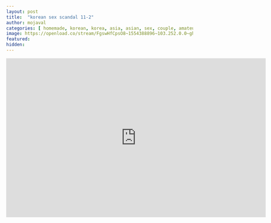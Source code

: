 ```yaml
---
layout: post
title:  "korean sex scandal 11-2"
author: mojaval
categories: [ homemade, korean, korea, asia, asian, sex, couple, amateur, scandal, motel, adult, self, camera, real ]
image: https://openload.co/stream/FgswHfCpsO8~1554388896~103.252.0.0~ghon0KXA?mime=true
featured: 
hidden: 
---
```


<iframe src="https://openload.co/embed/X9UAaza9ifA/korean-sex-scandal-11-2___bd35102224759b59802373f93d56d3fc55e63195.mp4" scrolling="no" frameborder="0" width="700" height="430" allowfullscreen="true" webkitallowfullscreen="true" mozallowfullscreen="true"></iframe>